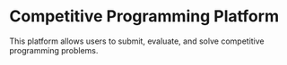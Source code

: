 # Competitive Programming Platform

This platform allows users to submit, evaluate, and solve competitive programming problems.

